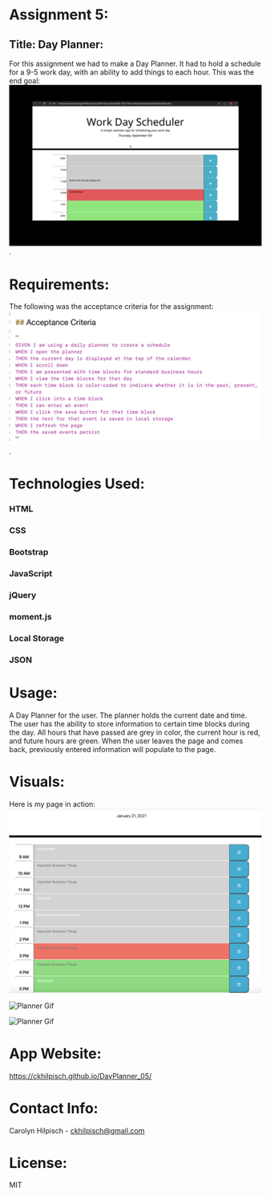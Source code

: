# Assignment 5:
## Title: Day Planner:
For this assignment we had to make a Day Planner.   It had to hold a schedule for a 9-5 work day, with an ability to add things to each hour.  This was the end goal: ![Assignment Goal](assets/Goal5.png).
# Requirements:
The following was the acceptance criteria for the assignment:
![Assignment Criteria](assets/Goal5.1.png).

# Technologies Used:
### HTML
### CSS
### Bootstrap
### JavaScript
### jQuery
### moment.js
### Local Storage
### JSON

# Usage:
A Day Planner for the user.   The planner holds the current date and time.  The user has the ability to store information to certain time blocks during the day.   All hours that have passed are grey in color, the current hour is red, and future hours are green.   When the user leaves the page and comes back, previously entered information will populate to the page.  
# Visuals: 
Here is my page in action:
![Planner App](assets/Mine5.png)

![Planner Gif](assets/Plan.gif)

![Planner Gif](assets/Plan2.gif)




# App Website: 
https://ckhilpisch.github.io/DayPlanner_05/

# Contact Info:
Carolyn Hilpisch - ckhilpisch@gmail.com

# License:
MIT
